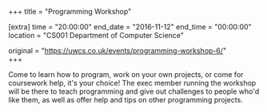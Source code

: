 +++
title = "Programming Workshop"

[extra]
time = "20:00:00"
end_date = "2016-11-12"
end_time = "00:00:00"
location = "CS001 Department of Computer Science"

original = "https://uwcs.co.uk/events/programming-workshop-6/"    
+++

Come to learn how to program, work on your own projects, or come for coursework help, it's your choice\! The exec member running the workshop will be there to teach programming and give out challenges to people who'd like them, as well as offer help and tips on other programming projects.

